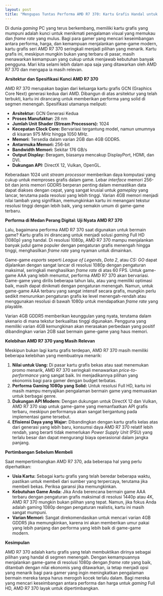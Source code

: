 ```yaml
---
layout: post
title: "Mengupas Tuntas Performa AMD R7 370: Kartu Grafis Handal untuk Gamer"
---
```


Di dunia *gaming* PC yang terus berkembang, memiliki kartu grafis yang mumpuni adalah kunci untuk menikmati pengalaman visual yang memukau dan *frame rate* yang mulus. Bagi para gamer yang mencari keseimbangan antara performa, harga, dan kemampuan menjalankan game-game modern, kartu grafis seri AMD R7 370 seringkali menjadi pilihan yang menarik. Kartu grafis ini, meskipun mungkin bukan yang terbaru di pasar, masih menawarkan kemampuan yang cukup untuk menjawab kebutuhan banyak pengguna. Mari kita selami lebih dalam apa saja yang ditawarkan oleh AMD R7 370 dan mengapa ia masih relevan.

**Arsitektur dan Spesifikasi Kunci AMD R7 370**

AMD R7 370 merupakan bagian dari keluarga kartu grafis GCN (Graphics Core Next) generasi kedua dari AMD. Dibangun di atas arsitektur yang telah terbukti, kartu ini dirancang untuk memberikan performa yang solid di segmen menengah. Spesifikasi utamanya meliputi:

*   **Arsitektur:** GCN Generasi Kedua
*   **Proses Manufaktur:** 28 nm
*   **Jumlah Unit Shader (Stream Processors):** 1024
*   **Kecepatan Clock Core:** Bervariasi tergantung model, namun umumnya di kisaran 975 MHz hingga 1050 MHz.
*   **Memori:** Tersedia dalam varian 2GB dan 4GB GDDR5.
*   **Antarmuka Memori:** 256-bit
*   **Bandwidth Memori:** Sekitar 176 GB/s
*   **Output Display:** Beragam, biasanya mencakup DisplayPort, HDMI, dan DVI.
*   **Dukungan API:** DirectX 12, Vulkan, OpenGL.

Keberadaan 1024 unit *stream processor* memberikan daya komputasi yang cukup untuk memproses grafis dalam game. Lebar *interface* memori 256-bit dan jenis memori GDDR5 berperan penting dalam memastikan data dapat diakses dengan cepat, yang sangat krusial untuk *gameplay* yang lancar, terutama pada resolusi yang lebih tinggi. Varian 4GB memori menjadi nilai tambah yang signifikan, memungkinkan kartu ini menangani tekstur resolusi tinggi dengan lebih baik, yang semakin umum di game-game terbaru.

**Performa di Medan Perang Digital: Uji Nyata AMD R7 370**

Lalu, bagaimana performa AMD R7 370 saat digunakan untuk bermain game? Kartu grafis ini dirancang untuk menjadi solusi *gaming* Full HD (1080p) yang handal. Di resolusi 1080p, AMD R7 370 mampu menjalankan banyak judul game populer dengan pengaturan grafis menengah hingga tinggi, menghasilkan *frame rate* yang nyaman untuk dimainkan.

Game-game *esports* seperti *League of Legends*, *Dota 2*, atau *CS: GO* dapat dijalankan dengan sangat lancar di resolusi 1080p dengan pengaturan maksimal, seringkali menghasilkan *frame rate* di atas 60 FPS. Untuk game-game AAA yang lebih menuntut, performa AMD R7 370 akan bervariasi. Game-game yang dirilis beberapa tahun lalu, atau yang memiliki optimasi baik, masih dapat dinikmati dengan pengaturan menengah. Namun, untuk game-game AAA terbaru yang sangat intensif secara grafis, mungkin perlu sedikit menurunkan pengaturan grafis ke level menengah-rendah atau menggunakan resolusi di bawah 1080p untuk mendapatkan *frame rate* yang playable.

Varian 4GB GDDR5 memberikan keunggulan yang nyata, terutama dalam skenario di mana tekstur berkualitas tinggi digunakan. Pengguna yang memiliki varian 4GB kemungkinan akan merasakan perbedaan yang positif dibandingkan varian 2GB saat bermain game-game yang haus memori.

**Kelebihan AMD R7 370 yang Masih Relevan**

Meskipun bukan lagi kartu grafis terdepan, AMD R7 370 masih memiliki beberapa kelebihan yang membuatnya menarik:

1.  **Nilai untuk Uang:** Di pasar kartu grafis bekas atau saat menemukan promo menarik, AMD R7 370 seringkali menawarkan *price-to-performance* yang sangat baik. Ini menjadikannya pilihan yang ekonomis bagi para gamer dengan budget terbatas.
2.  **Performa Gaming 1080p yang Solid:** Untuk resolusi Full HD, kartu ini masih mampu menyajikan pengalaman bermain game yang memuaskan untuk berbagai genre.
3.  **Dukungan API Modern:** Dengan dukungan untuk DirectX 12 dan Vulkan, AMD R7 370 siap untuk game-game yang memanfaatkan API grafis terbaru, meskipun performanya akan sangat bergantung pada implementasi game tersebut.
4.  **Efisiensi Daya yang Wajar:** Dibandingkan dengan kartu grafis kelas atas dari generasi yang lebih baru, konsumsi daya AMD R7 370 relatif lebih rendah, yang berarti tidak memerlukan *Power Supply Unit* (PSU) yang terlalu besar dan dapat mengurangi biaya operasional dalam jangka panjang.

**Pertimbangan Sebelum Membeli**

Saat mempertimbangkan AMD R7 370, ada beberapa hal yang perlu diperhatikan:

*   **Usia Kartu:** Sebagai kartu grafis yang telah beredar beberapa waktu, pastikan untuk membeli dari sumber yang terpercaya, terutama jika membeli bekas. Periksa garansi jika memungkinkan.
*   **Kebutuhan Game Anda:** Jika Anda berencana bermain game AAA terbaru dengan pengaturan grafis maksimal di resolusi 1440p atau 4K, AMD R7 370 mungkin bukan pilihan yang tepat. Namun, jika fokus Anda adalah gaming 1080p dengan pengaturan realistis, kartu ini masih sangat mumpuni.
*   **Varian Memori:** Sangat direkomendasikan untuk mencari varian 4GB GDDR5 jika memungkinkan, karena ini akan memberikan umur pakai yang lebih panjang dan performa yang lebih baik di game-game modern.

**Kesimpulan**

AMD R7 370 adalah kartu grafis yang telah membuktikan dirinya sebagai pilihan yang handal di segmen menengah. Dengan kemampuannya menjalankan game-game di resolusi 1080p dengan *frame rate* yang baik, ditambah dengan nilai ekonomis yang ditawarkan, ia tetap menjadi opsi yang menarik bagi para gamer yang ingin meningkatkan pengalaman bermain mereka tanpa harus merogoh kocek terlalu dalam. Bagi mereka yang mencari keseimbangan antara performa dan harga untuk *gaming* Full HD, AMD R7 370 layak untuk dipertimbangkan.
